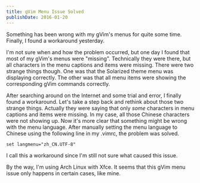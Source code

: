 ```yaml
---
title: gVim Menu Issue Solved
publishDate: 2016-01-20
---
```


Something has been wrong with my gVim's menus for quite some time. Finally, I found a workaround yesterday.

I'm not sure when and how the problem occurred, but one day I found that most of my gVim's menus were "missing". Technically they were there, but all characters in the menu captions and items were missing. There were two strange things though. One was that the Solarized theme menu was displaying correctly. The other was that all menu items were showing the corresponding gVim commands correctly.

After searching around on the Internet and some trial and error, I finally found a workaround. Let's take a step back and rethink about those two strange things. Actually they were saying that only *some* characters in menu captions and items were missing. In my case, all those Chinese characters were not showing up. Now it's more clear that something might be wrong with the menu language. After manually setting the menu language to Chinese using the following line in my .vimrc, the problem was solved.

``` vim
set langmenu="zh_CN.UTF-8"
```

I call this a workaround since I'm still not sure what caused this issue.

By the way, I'm using Arch Linux with Xfce. It seems that this gVim menu issue only happens in certain cases, like mine.
